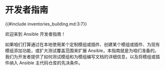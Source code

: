 # 开发者指南


{{#include inventories_building.md:3:7}}


欢迎来到 Ansible 开发者指南！


如果咱们打算通过在本地使用某个定制模组或插件、创建某个模组或插件、为现有模组添加功能，或扩大测试覆盖范围来扩展 Ansible，本指南就是为咱们准备的。我们为开发者提供了如何测试模组和为模组编写文档的详细信息，以及将模组或插件纳入 Ansible 主代码仓库的先决条件。




